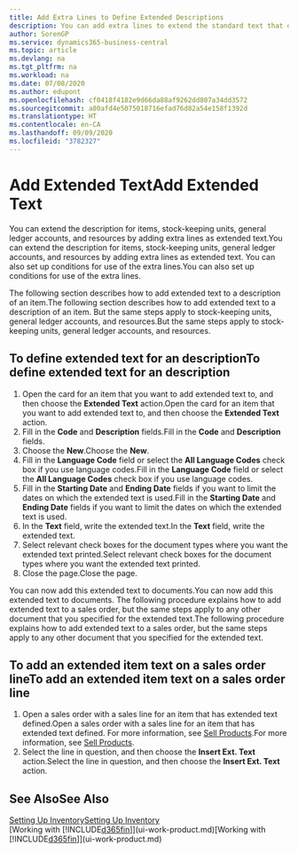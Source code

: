 ```yaml
---
title: Add Extra Lines to Define Extended Descriptions
description: You can add extra lines to extend the standard text that describes an item, a G/L account, and other data.
author: SorenGP
ms.service: dynamics365-business-central
ms.topic: article
ms.devlang: na
ms.tgt_pltfrm: na
ms.workload: na
ms.date: 07/08/2020
ms.author: edupont
ms.openlocfilehash: cf0418f4182e9d66da88af9262dd807a34dd3572
ms.sourcegitcommit: a80afd4e5075018716efad76d82a54e158f1392d
ms.translationtype: HT
ms.contentlocale: en-CA
ms.lasthandoff: 09/09/2020
ms.locfileid: "3782327"
---
```

# <a name="add-extended-text"></a><span data-ttu-id="5a6d7-103">Add Extended Text</span><span class="sxs-lookup"><span data-stu-id="5a6d7-103">Add Extended Text</span></span>

<span data-ttu-id="5a6d7-104">You can extend the description for items, stock-keeping units, general ledger accounts, and resources by adding extra lines as extended text.</span><span class="sxs-lookup"><span data-stu-id="5a6d7-104">You can extend the description for items, stock-keeping units, general ledger accounts, and resources by adding extra lines as extended text.</span></span> <span data-ttu-id="5a6d7-105">You can also set up conditions for use of the extra lines.</span><span class="sxs-lookup"><span data-stu-id="5a6d7-105">You can also set up conditions for use of the extra lines.</span></span>  

<span data-ttu-id="5a6d7-106">The following section describes how to add extended text to a description of an item.</span><span class="sxs-lookup"><span data-stu-id="5a6d7-106">The following section describes how to add extended text to a description of an item.</span></span> <span data-ttu-id="5a6d7-107">But the same steps apply to stock-keeping units, general ledger accounts, and resources.</span><span class="sxs-lookup"><span data-stu-id="5a6d7-107">But the same steps apply to stock-keeping units, general ledger accounts, and resources.</span></span>  

## <a name="to-define-extended-text-for-an-description"></a><span data-ttu-id="5a6d7-108">To define extended text for an description</span><span class="sxs-lookup"><span data-stu-id="5a6d7-108">To define extended text for an description</span></span>

1. <span data-ttu-id="5a6d7-109">Open the card for an item that you want to add extended text to, and then choose the **Extended Text** action.</span><span class="sxs-lookup"><span data-stu-id="5a6d7-109">Open the card for an item that you want to add extended text to, and then choose the **Extended Text** action.</span></span>
2. <span data-ttu-id="5a6d7-110">Fill in the **Code** and **Description** fields.</span><span class="sxs-lookup"><span data-stu-id="5a6d7-110">Fill in the **Code** and **Description** fields.</span></span>
3. <span data-ttu-id="5a6d7-111">Choose the **New**.</span><span class="sxs-lookup"><span data-stu-id="5a6d7-111">Choose the **New**.</span></span>
4. <span data-ttu-id="5a6d7-112">Fill in the **Language Code** field or select the **All Language Codes** check box if you use language codes.</span><span class="sxs-lookup"><span data-stu-id="5a6d7-112">Fill in the **Language Code** field or select the **All Language Codes** check box if you use language codes.</span></span>
5. <span data-ttu-id="5a6d7-113">Fill in the **Starting Date** and **Ending Date** fields if you want to limit the dates on which the extended text is used.</span><span class="sxs-lookup"><span data-stu-id="5a6d7-113">Fill in the **Starting Date** and **Ending Date** fields if you want to limit the dates on which the extended text is used.</span></span>
6. <span data-ttu-id="5a6d7-114">In the **Text** field, write the extended text.</span><span class="sxs-lookup"><span data-stu-id="5a6d7-114">In the **Text** field, write the extended text.</span></span>
7. <span data-ttu-id="5a6d7-115">Select relevant check boxes for the document types where you want the extended text printed.</span><span class="sxs-lookup"><span data-stu-id="5a6d7-115">Select relevant check boxes for the document types where you want the extended text printed.</span></span>
8. <span data-ttu-id="5a6d7-116">Close the page.</span><span class="sxs-lookup"><span data-stu-id="5a6d7-116">Close the page.</span></span>

<span data-ttu-id="5a6d7-117">You can now add this extended text to documents.</span><span class="sxs-lookup"><span data-stu-id="5a6d7-117">You can now add this extended text to documents.</span></span> <span data-ttu-id="5a6d7-118">The following procedure explains how to add extended text to a sales order, but the same steps apply to any other document that you specified for the extended text.</span><span class="sxs-lookup"><span data-stu-id="5a6d7-118">The following procedure explains how to add extended text to a sales order, but the same steps apply to any other document that you specified for the extended text.</span></span>  

## <a name="to-add-an-extended-item-text-on-a-sales-order-line"></a><span data-ttu-id="5a6d7-119">To add an extended item text on a sales order line</span><span class="sxs-lookup"><span data-stu-id="5a6d7-119">To add an extended item text on a sales order line</span></span>

1. <span data-ttu-id="5a6d7-120">Open a sales order with a sales line for an item that has extended text defined.</span><span class="sxs-lookup"><span data-stu-id="5a6d7-120">Open a sales order with a sales line for an item that has extended text defined.</span></span> <span data-ttu-id="5a6d7-121">For more information, see [Sell Products](sales-how-sell-products.md).</span><span class="sxs-lookup"><span data-stu-id="5a6d7-121">For more information, see [Sell Products](sales-how-sell-products.md).</span></span>
2. <span data-ttu-id="5a6d7-122">Select the line in question, and then choose the **Insert Ext. Text** action.</span><span class="sxs-lookup"><span data-stu-id="5a6d7-122">Select the line in question, and then choose the **Insert Ext. Text** action.</span></span>

## <a name="see-also"></a><span data-ttu-id="5a6d7-123">See Also</span><span class="sxs-lookup"><span data-stu-id="5a6d7-123">See Also</span></span>

[<span data-ttu-id="5a6d7-124">Setting Up Inventory</span><span class="sxs-lookup"><span data-stu-id="5a6d7-124">Setting Up Inventory</span></span>](inventory-setup-inventory.md)  
<span data-ttu-id="5a6d7-125">[Working with [!INCLUDE[d365fin](includes/d365fin_md.md)]](ui-work-product.md)</span><span class="sxs-lookup"><span data-stu-id="5a6d7-125">[Working with [!INCLUDE[d365fin](includes/d365fin_md.md)]](ui-work-product.md)</span></span>
